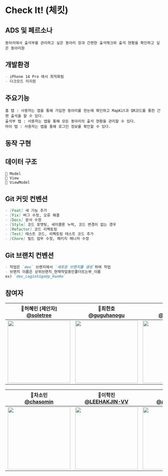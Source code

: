# Check It! (체킷)

## ADS 및 페르소나
```
동아리에서 출석부를 관리하고 싶은 동아리 장과 간편한 출석체크와 출석 현황을 확인하고 싶은 동아리원
```

## 개발환경
```markdown
- iPhone 14 Pro 에서 최적화됨
- 다크모드 미지원
```

## 주요기능
```
홈 탭 : 사용자는 앱을 통해 가입한 동아리를 한눈에 확인하고 MapKit과 QR코드를 통한 간편 출석을 할 수 있다.
출석부 탭 : 사용자는 앱을 통해 모든 동아리의 출석 현황을 관리할 수 있다.
마이 탭 : 사용자는 앱을 통해 로그인 정보를 확인할 수 있다.
```

## 동작 구현 

## 데이터 구조 
```
📂 Model
📂 View
📂 ViewModel
```

## Git 커밋 컨벤션

```markdown
- [Feat] 새 기능 추가
- [Fix] 버그 수정, 오류 해결
- [Docs] 문서 수정
- [Style] 코드 포맷팅, 세미콜론 누락, 코드 변경이 없는 경우
- [Refactor] 코드 리팩토링
- [Test] 테스트 코드, 리펙토링 테스트 코드 추가
- [Chore] 빌드 업무 수정, 패키지 매니저 수정
```

## Git 브랜치 컨벤션

```markdown
- 작업은 `dev` 브랜치에서 `새로운 브랜치를 생성`하여 작업
- 브랜치 이름은 상위브랜치_현재작업중인폴더또는뷰_이름 
ex) `dev_LoginSignUp_HanHo`
```

## 참여자
| 📎허혜민 [제안자]<br/>[@soletree](https://github.com/soletree)<br/> | 📎최한호<br/> [@guguhanogu](https://github.com/guguhanogu)<br/> | 📎황예리<br/>[@hwangyeri](https://github.com/hwangyeri)<br/> | 📎류창휘<br/> [@ryuchanghwi](https://github.com/ryuchanghwi)<br/> |
| :----------------------------------------------------------: | :---------------------------------------------: | :-------------------------------------------------: |:----------------------------------------------------------: |
|<img src="https://avatars.githubusercontent.com/u/97100404?v=4" width=200> | <img src="https://avatars.githubusercontent.com/u/64696968?v=4" width=200>  | <img src="https://avatars.githubusercontent.com/u/114602459?v=4" width=200> | <img src="https://avatars.githubusercontent.com/u/78063938?v=4" width=200> |

| 📎차소민<br/> [@chasomin](https://github.com/chasomin)<br/> |  📎이학진<br/> [@LEEHAKJIN-VV](https://github.com/LEEHAKJIN-VV)<br/> | 📎김응관<br/> [@alpha-kwhn](https://github.com/alpha-kwhn)<br/> | 📎조현호<br/> [@HHCHO0220](https://github.com/HHCHO0220)<br/> |
| :---------------------------------------------: | :-------------------------------------------------: | :----------------------------------------------------------: | :---------------------------------------------: |
| <img src="https://avatars.githubusercontent.com/u/114223423?v=4" width=200>  | <img src="https://avatars.githubusercontent.com/u/52197436?v=4" width=200> | <img src="https://avatars.githubusercontent.com/u/40496065?v=4" width=200> | <img src="https://avatars.githubusercontent.com/u/109830398?v=4" width=200> |
